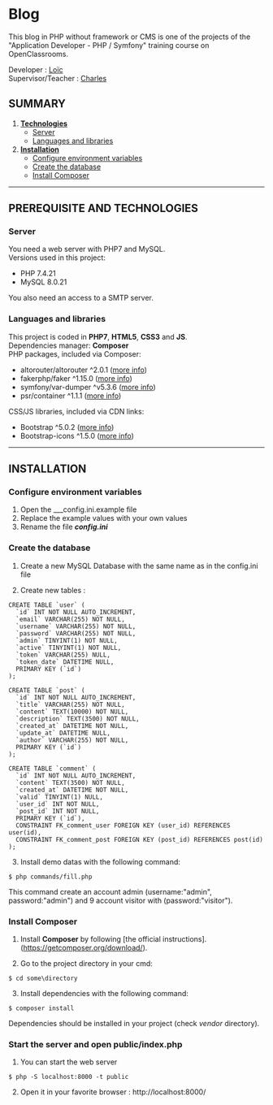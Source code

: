 # Blog

This blog in PHP without framework or CMS is one of the projects of the "Application Developer - PHP / Symfony" training course on OpenClassrooms.

Developer : [Loïc](https://github.com/L-TCD)  
Supervisor/Teacher : [Charles](https://github.com/charlesen)

## SUMMARY
1.  __[Technologies](#prerequisite-and-technologies)__
	* [Server](#server)
	* [Languages and libraries](#languages-and-libraries)  
2.  __[Installation](#installation)__
	* [Configure environment variables](#configure-environment-variables)
	* [Create the database](#create-the-database)
	* [Install Composer](#install-composer)

---

## PREREQUISITE AND TECHNOLOGIES


### __Server__
You need a web server with PHP7 and MySQL.  
Versions used in this project:
* PHP 7.4.21
* MySQL 8.0.21

You also need an access to a SMTP server.

### __Languages and libraries__
This project is coded in __PHP7__, __HTML5__, __CSS3__ and __JS__.  
Dependencies manager: __Composer__  
PHP packages, included via Composer:

* altorouter/altorouter ^2.0.1 ([more info](https://github.com/dannyvankooten/AltoRouter.git))
* fakerphp/faker ^1.15.0 ([more info](https://github.com/FakerPHP/Faker.git))
* symfony/var-dumper ^v5.3.6 ([more info](https://github.com/symfony/var-dumper.git))
* psr/container ^1.1.1 ([more info](https://github.com/php-fig/container.git))


CSS/JS libraries, included via CDN links:
* Bootstrap ^5.0.2 ([more info](https://getbootstrap.com/docs/5.0/getting-started/introduction/))
* Bootstrap-icons ^1.5.0 ([more info](https://icons.getbootstrap.com/))

---

## INSTALLATION


### __Configure environment variables__
1.  Open the ___config.ini.example file
2.  Replace the example values with your own values
3.  Rename the file ___config.ini___


### __Create the database__
1.  Create a new MySQL Database with the same name as in the config.ini file

2.  Create new tables :
```
CREATE TABLE `user` (
  `id` INT NOT NULL AUTO_INCREMENT,
  `email` VARCHAR(255) NOT NULL,
  `username` VARCHAR(255) NOT NULL,
  `password` VARCHAR(255) NOT NULL,
  `admin` TINYINT(1) NOT NULL,
  `active` TINYINT(1) NOT NULL,
  `token` VARCHAR(255) NULL,
  `token_date` DATETIME NULL,
  PRIMARY KEY (`id`)
);

CREATE TABLE `post` (
  `id` INT NOT NULL AUTO_INCREMENT,
  `title` VARCHAR(255) NOT NULL,
  `content` TEXT(10000) NOT NULL,
  `description` TEXT(3500) NOT NULL,
  `created_at` DATETIME NOT NULL,
  `update_at` DATETIME NULL,
  `author` VARCHAR(255) NOT NULL,
  PRIMARY KEY (`id`)
);

CREATE TABLE `comment` (
  `id` INT NOT NULL AUTO_INCREMENT,
  `content` TEXT(3500) NOT NULL,
  `created_at` DATETIME NOT NULL,
  `valid` TINYINT(1) NULL,
  `user_id` INT NOT NULL,
  `post_id` INT NOT NULL,
  PRIMARY KEY (`id`),
  CONSTRAINT FK_comment_user FOREIGN KEY (user_id) REFERENCES user(id),
  CONSTRAINT FK_comment_post FOREIGN KEY (post_id) REFERENCES post(id)
);
```

3.  Install demo datas with the following command:
```
$ php commands/fill.php
```
This command create an account admin (username:"admin", password:"admin") and 9 account visitor with (password:"visitor").


### __Install Composer__

1.  Install __Composer__ by following [the official instructions].(https://getcomposer.org/download/).

2.  Go to the project directory in your cmd:
```
$ cd some\directory
```

3.  Install dependencies with the following command:
```
$ composer install
```
Dependencies should be installed in your project (check _vendor_ directory).

### __Start the server and open public/index.php__

1. You can start the web server

```
$ php -S localhost:8000 -t public
```
 
2. Open it in your favorite browser : http://localhost:8000/

